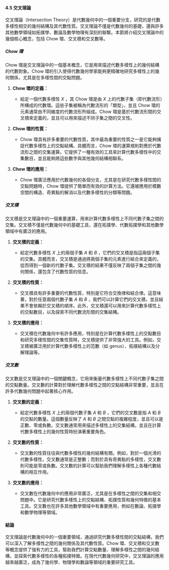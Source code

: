 #### 4.5 交叉理論

交叉理論（Intersection Theory）是代數幾何中的一個重要分支，研究的是代數多樣性相交的幾何結構及其代數性質。交叉理論不僅是代數幾何的基礎，還與許多其他數學領域如拓撲學、數論及數學物理有深刻的聯繫。本節將介紹交叉理論中的幾個核心概念，包括 Chow 環、交叉積和交叉數等。

##### Chow 環

Chow 環是交叉理論中的一個基本概念，它是用來描述代數多樣性上的幾何結構的代數對象。Chow 環的引入使得代數幾何學家能夠更精確地研究多樣性上的幾何關係，尤其是在多樣性間的交點問題。

1. **Chow 環的定義：**
   - 給定一個代數多樣性  $`X`$ ，其 Chow 環是由  $`X`$  上的代數子集（即代數流形）所構成的代數環。這些子集被稱為代數流形的「類型」，並且 Chow 環的元素通常由不同維度的代數流形所組成。Chow 環是基於代數流形間的交叉積來定義的，並且可以用來描述不同子集之間的交叉性。

2. **Chow 環的性質：**
   - Chow 環具有許多重要的代數性質，其中最為重要的性質之一是它能夠捕捉代數多樣性上的交點結構。具體而言，Chow 環的運算規則對應於代數流形之間的交集運算。它提供了一種有效的工具來計算代數多樣性中的交集數目，並且能夠將這些數字與其他幾何結構相聯系。

3. **Chow 環的應用：**
   - Chow 環廣泛應用於代數幾何的各個分支，尤其是在研究代數多樣性間的交點問題時，Chow 環提供了簡單而有效的計算方法。它還被應用於模數空間的構造、奇異點的解消以及代數多樣性的分類等問題。

##### 交叉積

交叉積是交叉理論中的一個重要運算，用來計算代數多樣性上不同代數子集之間的交集。交叉積不僅是代數幾何中的基礎工具，還在拓撲學、代數拓撲學和其他數學領域中有廣泛的應用。

1. **交叉積的定義：**
   - 給定代數多樣性  $`X`$  上的兩個子集  $`A`$  和  $`B`$ ，它們的交叉積是指這兩個子集的交集。具體而言，交叉積是通過將兩個子集的元素進行結合來定義的，從而得到一個新的代數子集。交叉積的結果不僅反映了兩個子集之間的幾何關係，還包含了代數性質的信息。

2. **交叉積的性質：**
   - 交叉積具有許多重要的代數性質，特別是它符合交換律和結合律。這意味著，對於任意兩個代數子集  $`A`$  和  $`B`$ ，我們可以計算它們的交叉積，並且結果不會依賴於交叉積的順序。此外，交叉積還可以用來計算代數多樣性上的交點數目，以及探索不同代數流形間的交集結構。

3. **交叉積的應用：**
   - 交叉積在代數幾何中有許多應用，特別是在計算代數多樣性上的交點數目和研究多樣性間的交集性質時，交叉積提供了非常強大的工具。例如，交叉積被廣泛用於計算代數多樣性上的范數（如 genus）、拓撲結構以及分解理論等。

##### 交叉數

交叉數是交叉理論中的一個關鍵概念，它用來衡量代數多樣性上不同代數子集之間的交點數量。交叉數的計算對於理解代數多樣性之間的交點結構非常重要，並且在許多代數幾何問題中起著核心作用。

1. **交叉數的定義：**
   - 給定代數多樣性  $`X`$  上的兩個代數子集  $`A`$  和  $`B`$ ，它們的交叉數是指  $`A`$  和  $`B`$  的交點的數量。這個數量反映了  $`A`$  和  $`B`$  之間交點的複雜程度，並且可以是正數、零或負數。交叉數通常用來描述多樣性上的交集結構，並且在計算代數多樣性上的幾何性質時扮演著重要角色。

2. **交叉數的性質：**
   - 交叉數的性質往往與代數多樣性的幾何結構有關。例如，對於一個光滑的代數多樣性，交叉數通常是正整數；而對於具有奇異點的多樣性，交叉數則可能是零或負數。交叉數的計算可以幫助我們理解多樣性上各種代數結構的相互作用。

3. **交叉數的應用：**
   - 交叉數在代數幾何中的應用非常廣泛，尤其是在多樣性之間的交集和相交問題中。它是研究代數多樣性上的交點結構、拓撲性質和幾何特徵的基本工具。交叉數也在許多其他數學領域中有重要應用，例如在數論、拓撲學和數學物理等領域。

#### 結論

交叉理論是代數幾何中的一個重要領域，通過研究代數多樣性間的交點結構，我們可以深入了解多樣性之間的幾何關係及其代數性質。Chow 環、交叉積和交叉數等概念提供了強有力的工具，幫助我們計算交點數量、理解多樣性之間的幾何結構，並探索代數多樣性的各種拓撲特徵。在現代代數幾何研究中，交叉理論的應用越來越廣泛，成為了幾何學、物理學和數論等領域的重要研究工具。